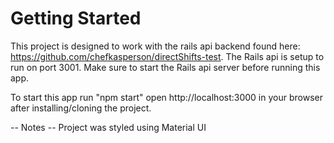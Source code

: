 # Getting Started

This project is designed to work with the rails api backend found here: https://github.com/chefkasperson/directShifts-test. The Rails api is setup to run on port 3001. Make sure to start the Rails api server before running this app.

To start this app run "npm start" open http://localhost:3000 in your browser after installing/cloning the project.

-- Notes --
Project was styled using Material UI
